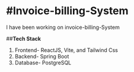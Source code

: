 <h1>#Invoice-billing-System</h1>

I have been working on invoice-billing-System

##<b>Tech Stack</b>

<ol><li>Frontend- ReactJS, Vite, and Tailwind Css</li>
<li>Backend- Spring Boot</li>
<li>Database- PostgreSQL</li></ol>




